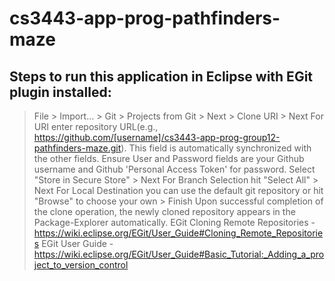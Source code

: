 # cs3443-app-prog-pathfinders-maze
## Steps to run this application in Eclipse with EGit plugin installed:
> File > Import... > Git > Projects from Git > Next > Clone URI > Next
> For URI enter repository URL(e.g., https://github.com/[username]/cs3443-app-prog-group12-pathfinders-maze.git). This field is automatically synchronized with the other fields. Ensure User and Password fields are your Github username and Github 'Personal Access Token' for password. Select "Store in Secure Store" > Next
> For Branch Selection hit "Select All" > Next
> For Local Destination you can use the default git repository or hit "Browse" to choose your own > Finish
> Upon successful completion of the clone operation, the newly cloned repository appears in the Package-Explorer automatically.
EGit Cloning Remote Repositories - https://wiki.eclipse.org/EGit/User_Guide#Cloning_Remote_Repositories
EGit User Guide - https://wiki.eclipse.org/EGit/User_Guide#Basic_Tutorial:_Adding_a_project_to_version_control
